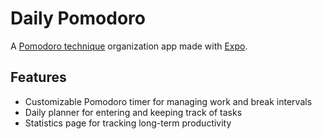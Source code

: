 # Daily Pomodoro
A [Pomodoro technique](https://francescocirillo.com/pages/pomodoro-technique) organization app made with [Expo](https://expo.io/).

## Features
- Customizable Pomodoro timer for managing work and break intervals 
- Daily planner for entering and keeping track of tasks
- Statistics page for tracking long-term productivity
